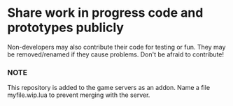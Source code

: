 # Share work in progress code and prototypes publicly
Non-developers may also contribute their code for testing or fun. They may be removed/renamed if they cause problems. Don't be afraid to contribute!

### NOTE
This repository is added to the game servers as an addon. Name a file myfile.wip.lua to prevent merging with the server.
